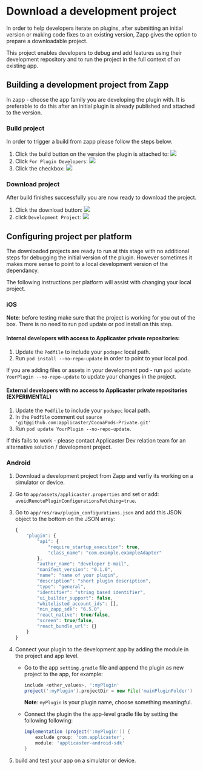 # Download a development project

In order to help developers iterate on plugins, after submitting an initial version or making code fixes to an existing version, Zapp gives the option to prepare a downloadable project.

This project enables developers to debug and add features using their development repository and to run the project in the full context of an existing app.

## Building a development project from Zapp
In zapp - choose the app family you are developing the plugin with.
It is preferable to do this after an initial plugin is already published and attached to the version.

### Build project
In order to trigger a build from zapp please follow the steps below.

1. Click the build button on the version the plugin is attached to:
![](/assets/download-development-project-1-build.png)
2. Click `For Plugin Developers`:
![](/assets/download-development-project-2-build.png)
3. Click the checkbox:
![](/assets/download-development-project-3-build.png)

### Download project
After build finishes successfully you are now ready to download the project.

1. Click the download button:
![](/assets/download-development-project-4-download.png)
2. click `Development Project`:
![](/assets/download-development-project-5-download.png)

## Configuring project per platform
The downloaded projects are ready to run at this stage with no additional steps for debugging the initial version of the plugin.
However sometimes it makes more sense to point to a local development version of the dependancy.

The following instructions per platform will assist with changing your local project.

### iOS

__Note__: before testing make sure that the project is working for you out of the box. There is no need to run pod update or pod install on this step.

#### Internal developers with access to Applicaster private repositories:
1. Update the `Podfile` to include your `podspec` local path.
2. Run `pod install --no-repo-update` in order to point to your local pod.

If you are adding files or assets in your development pod - run `pod update YourPlugin --no-repo-update` to update your changes in the project.

#### External developers with no access to Applicaster private repositories (EXPERIMENTAL)
1. Update the `Podfile` to include your `podspec` local path.
2. In the `Podfile` comment out `source 'git@github.com:applicaster/CocoaPods-Private.git'`
3. Run `pod update YourPlugin --no-repo-update`.

If this fails to work - please contact Applicaster Dev relation team for an alternative solution / development project.

### Android

1. Download a development project from Zapp and verfiy its working on a simulator or device.
2. Go to `app/assets/applicaster.properties` and set or add: `avoidRemotePluginConfigurationsFetching=true`.
3. Go to `app/res/raw/plugin_configurations.json` and add this JSON object to the bottom on the JSON array: 

    ```javascript
    { 
        "plugin": {
            "api": {
                "require_startup_execution": true,
                "class_name": "com.example.exampleAdapter"
            },
            "author_name": "developer E-mail",
            "manifest_version": "0.1.0",
            "name": "name of your plugin",
            "description": "short plugin description",
            "type": "general",
            "identifier": "string based identifier",
            "ui_builder_support": false,
            "whitelisted_account_ids": [],
            "min_zapp_sdk": "6.5.0",
            "react_native": true/false,
            "screen": true/false,
            "react_bundle_url": {}
        }
    }
    ```

4. Connect your plugin to the development app by adding the module in the project and app level.
    * Go to the app `setting.gradle` file and append the plugin as new project to the app, for example:
        ```gradle
        include <other_values>, ':myPlugin'
        project(':myPlugin').projectDir = new File('mainPluginFolder')
        ```
        __Note__: `myPlugin` is your plugin name, choose something meaningful.

    * Connect the plugin the the app-level gradle file by setting the following following:
        ```gradle
        implementation (project(':myPlugin')) {
            exclude group: 'com.applicaster',
            module: 'applicaster-android-sdk'
        }
        ```
5. build and test your app on a simulator or device.
